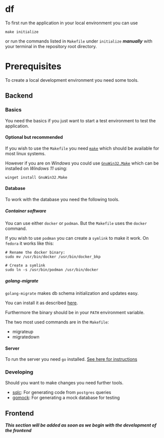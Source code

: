 # df

To first run the application in your local environment you can use 

```
make initialize
``` 

or run the commands listed in ```Makefile``` under `initialize` ***manually*** with your terminal in the repository root directory.

# Prerequisites

To create a local development environment you need some tools.

## Backend
### Basics

You need the basics if you just want to start a test environment to test the application.

#### Optional but recommended
If you wish to use the `Makefile` you need [`make`](https://www.gnu.org/software/make/) which should be available for most linux systems. 

However if you are on *Windows* you could use [`GnuWin32.Make`](https://gnuwin32.sourceforge.net/install.html) which can be installed on *Windows 11* using:

```
winget install GnuWin32.Make
```

#### Database

To work with the database you need the following tools.

##### Container software

You can use either `docker` or `podman`. But the `Makefile` uses the `docker` command. 

If you wish to use `podman` you can create a `symlink` to make it work.
On `fedora` it works like this:

```
# Rename the docker binary:
sudo mv /usr/bin/docker /usr/bin/docker_bkp

# Create a symlink
sudo ln -s /usr/bin/podman /usr/bin/docker
```

##### golang-migrate

`golang-migrate` makes db schema initialization and updates easy.

You can install it as described [here](https://github.com/golang-migrate/migrate/tree/master/cmd/migrate).

Furthermore the binary should be in your `PATH` environment variable.

The two most used commands are in the `Makefile`:
- migrateup
- migratedown

#### Server

To run the server you need `go` installed. [See here for instructions](https://go.dev/doc/install)

### Developing

Should you want to make changes you need further tools.

- [sqlc](https://docs.sqlc.dev/en/stable/overview/install.html): For generating code from `postgres` queries
- [gomock](https://github.com/uber-go/mock): For generating a mock database for testing

## Frontend

***This section will be added as soon as we begin with the development of the frontend***